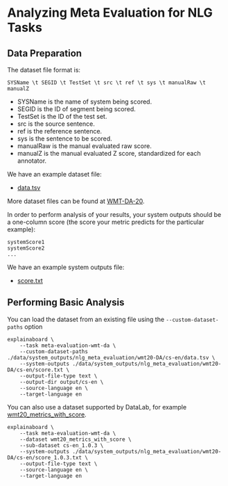 # Analyzing Meta Evaluation for NLG Tasks

## Data Preparation

The dataset file format is:

```text
SYSName \t SEGID \t TestSet \t src \t ref \t sys \t manualRaw \t manualZ
```

* SYSName is the name of system being scored.
* SEGID is the ID of segment being scored.
* TestSet is the ID of the test set.
* src is the source sentence.
* ref is the reference sentence.
* sys is the sentence to be scored.
* manualRaw is the manual evaluated raw score.
* manualZ is the manual evaluated Z score, standardized for each annotator.

We have an example dataset file:

* [data.tsv](./data/system_outputs/nlg_meta_evaluation/wmt20-DA/cs-en/data.tsv)

More dataset files can be found at [WMT-DA-20](https://drive.google.com/drive/u/0/folders/1JXpo0yxPLYlNgLbOfP1bzs9z6SOx76Wo).

In order to perform analysis of your results, your system outputs should be a one-column
score (the score your metric predicts for the particular example):

```text
systemScore1
systemScore2
...
```

We have an example system outputs file:

* [score.txt](./data/system_outputs/nlg_meta_evaluation/wmt20-DA/cs-en/score.txt)

## Performing Basic Analysis

You can load the dataset from an existing file using the
`--custom-dataset-paths` option

```shell
explainaboard \
    --task meta-evaluation-wmt-da \
    --custom-dataset-paths ./data/system_outputs/nlg_meta_evaluation/wmt20-DA/cs-en/data.tsv \
    --system-outputs ./data/system_outputs/nlg_meta_evaluation/wmt20-DA/cs-en/score.txt \
    --output-file-type text \
    --output-dir output/cs-en \
    --source-language en \
    --target-language en
```

You can also use a dataset supported by DataLab, for example
[wmt20_metrics_with_score](https://github.com/ExpressAI/DataLab/blob/main/datasets/wmt20_metrics_with_score/wmt20_metrics_with_score.py).

```shell
explainaboard \
    --task meta-evaluation-wmt-da \
    --dataset wmt20_metrics_with_score \
    --sub-dataset cs-en_1.0.3 \
    --system-outputs ./data/system_outputs/nlg_meta_evaluation/wmt20-DA/cs-en/score_1.0.3.txt \
    --output-file-type text \
    --source-language en \
    --target-language en
```
